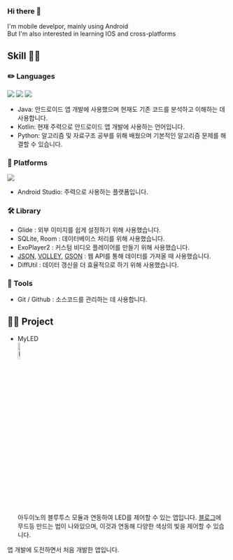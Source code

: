 ### Hi there 👋

I'm mobile develpor, mainly using Android   
But I'm also interested in learning IOS and cross-platforms

   ## Skill 🧑🏻         
   
   ### ✏️ Languages

<p>
  <img src="https://img.shields.io/badge/Java-white?style=flat-square&logo=Java&logoColor=FF2121"/>
  <img src="https://img.shields.io/badge/Kotlin-000000?style=flat-square&logo=Kotlin&logoColor=7F52FF"/> 
  <img src="https://img.shields.io/badge/Python-FFCF3F?style=flat-square&logo=Python&logoColor=3770A0"/>   
</p>   

+ Java: 안드로이드 앱 개발에 사용했으며 현재도 기존 코드를 분석하고 이해하는 데 사용합니다.
+ Kotlin: 현재 주력으로 안드로이드 앱 개발에 사용하는 언어입니다.   
+ Python: 알고리즘 및 자료구조 공부를 위해 배웠으며 기본적인 알고리즘 문제를 해결할 수 있습니다.   

### 🚉 Platforms

<p>
  <img src="https://img.shields.io/badge/Android-black?style=flat-square&logo=Android&logoColor=3DDC84"/>
</p>

+ Android Studio: 주력으로 사용하는 플랫폼입니다.


### 🛠 Library

   + Glide : 외부 이미지를 쉽게 설정하기 위해 사용했습니다.
   + SQLite, Room : 데이터베이스 처리를 위해 사용했습니다.   
   + ExoPlayer2 : 커스텀 비디오 플레이어를 만들기 위해 사용했습니다.
   + [JSON](https://kmight0518.tistory.com/41), [VOLLEY](https://kmight0518.tistory.com/42), [GSON](https://kmight0518.tistory.com/43) : 웹 API를 통해 데이터를 가져올 때 사용했습니다.   
   + DiffUtil : 데이터 갱신을 더 효율적으로 하기 위해 사용했습니다.

### 📗 Tools

   + Git / Github : 소스코드를 관리하는 데 사용합니다.   


   ## 🚴‍♀️ Project
   - MyLED   
   <img src="https://user-images.githubusercontent.com/89892954/135578432-28d54c77-5908-422b-8076-a5193872661e.jpg" width="10%" height="10%" title="untitiled" alt="RubberDuck"></img>   
   아두이노의 블루투스 모듈과 연동하여 LED를 제어할 수 있는 앱입니다.
   [블로그](https://kmight0518.tistory.com/3)에 무드등 만드는 법이 나와있으며, 이것과 연동해 다양한 색상의 빛을 제어할 수 있습니다.
   
   앱 개발에 도전하면서 처음 개발한 앱입니다.

